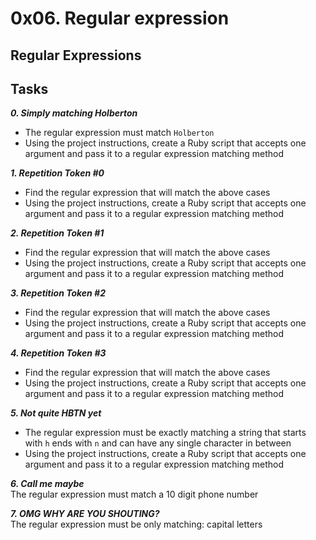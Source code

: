 # 0x06. Regular expression

## Regular Expressions

## Tasks

_**0. Simply matching Holberton**_  
- The regular expression must match `Holberton`
- Using the project instructions, create a Ruby script that accepts one argument and pass it to a regular expression matching method

_**1. Repetition Token #0**_  
- Find the regular expression that will match the above cases
- Using the project instructions, create a Ruby script that accepts one argument and pass it to a regular expression matching method

_**2. Repetition Token #1**_  
- Find the regular expression that will match the above cases
- Using the project instructions, create a Ruby script that accepts one argument and pass it to a regular expression matching method

_**3. Repetition Token #2**_  
- Find the regular expression that will match the above cases
- Using the project instructions, create a Ruby script that accepts one argument and pass it to a regular expression matching method

_**4. Repetition Token #3**_  
- Find the regular expression that will match the above cases
- Using the project instructions, create a Ruby script that accepts one argument and pass it to a regular expression matching method

_**5. Not quite HBTN yet**_  
- The regular expression must be exactly matching a string that starts with `h` ends with `n` and can have any single character in between
- Using the project instructions, create a Ruby script that accepts one argument and pass it to a regular expression matching method

_**6. Call me maybe**_  
The regular expression must match a 10 digit phone number

_**7. OMG WHY ARE YOU SHOUTING?**_  
The regular expression must be only matching: capital letters
